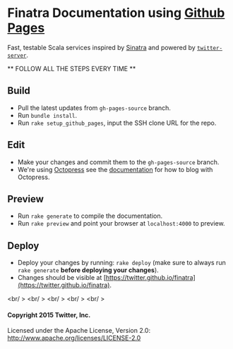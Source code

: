 Finatra Documentation using [Github Pages](https://pages.github.com/)
==========================================================

Fast, testable Scala services inspired by [Sinatra](http://www.sinatrarb.com/) and powered by [`twitter-server`][twitter-server].

** FOLLOW ALL THE STEPS EVERY TIME **

Build
-----------------------------------------------------------
* Pull the latest updates from `gh-pages-source` branch.
* Run `bundle install`.
* Run `rake setup_github_pages`, input the SSH clone URL for the repo.

Edit
-----------------------------------------------------------
* Make your changes and commit them to the `gh-pages-source` branch.
* We're using [Octopress](http://octopress.org) see the [documentation](http://octopress.org/docs/blogging/) for how to blog with Octopress.

Preview
-----------------------------------------------------------
* Run `rake generate` to compile the documentation.
* Run `rake preview` and point your browser at `localhost:4000` to preview.

Deploy
-----------------------------------------------------------
* Deploy your changes by running: `rake deploy` (make sure to always run `rake generate` **before deploying your changes**).
* Changes should be visible at [https://twitter.github.io/finatra](https://twitter.github.io/finatra).

<br/ >
<br/ >
<br/ >
<br/ >
<br/ >

#### Copyright 2015 Twitter, Inc.

Licensed under the Apache License, Version 2.0: http://www.apache.org/licenses/LICENSE-2.0

[twitter-server]: https://github.com/twitter/twitter-server

